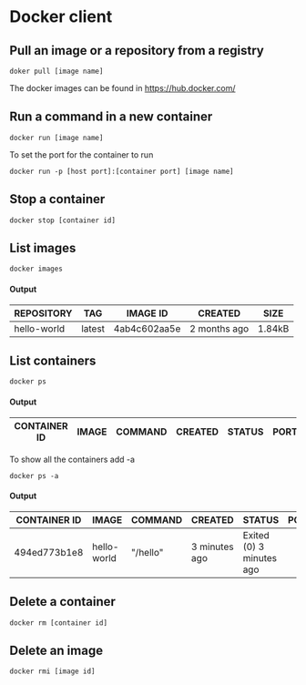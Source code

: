# Docker client

Pull an image or a repository from a registry
-
```
doker pull [image name]
```
The docker images can be found in https://hub.docker.com/

Run a command in a new container
-
```
docker run [image name]
```
To set the port for the container to run
```
docker run -p [host port]:[container port] [image name]
```
Stop a container
-
```
docker stop [container id]
```

List images
-
```
docker images
```
#### Output
REPOSITORY|TAG|IMAGE ID|CREATED|SIZE
|:--|--|--|--|--|
|hello-world|latest|4ab4c602aa5e|2 months ago|1.84kB

List containers
---
```
docker ps
```
#### Output
CONTAINER ID|IMAGE|COMMAND|CREATED|STATUS|PORTS|NAMES
|--|--|--|--|--|--|--|
To show all the containers add -a
```
docker ps -a
```
#### Output
CONTAINER ID|IMAGE|COMMAND|CREATED|STATUS|PORTS|NAMES
|--|--|--|--|--|--|--|
494ed773b1e8|hello-world|"/hello"|3 minutes ago|Exited (0) 3 minutes ago| |zealous_yonath

Delete a container
---
```
docker rm [container id]
```
Delete an image
---
```
docker rmi [image id]
```